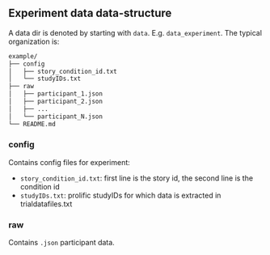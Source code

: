 ## Experiment data data-structure

A data dir is denoted by starting with `data`. E.g. `data_experiment`.
The typical organization is:

```bash
example/
├── config
│   ├── story_condition_id.txt
│   └── studyIDs.txt
├── raw
│   ├── participant_1.json
│   ├── participant_2.json
│   ├── ...
│   └── participant_N.json
└── README.md
```

### config

Contains config files for experiment:

- `story_condition_id.txt`: first line is the story id, the second line is the condition id
- `studyIDs.txt`: prolific studyIDs for which data is extracted in trialdatafiles.txt

### raw

Contains `.json` participant data.
